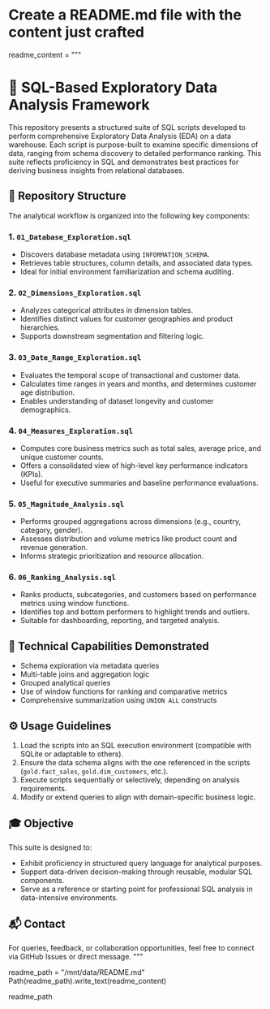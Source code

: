 # Create a README.md file with the content just crafted

readme_content = """
# 🧠 SQL-Based Exploratory Data Analysis Framework

This repository presents a structured suite of SQL scripts developed to perform comprehensive Exploratory Data Analysis (EDA) on a data warehouse. Each script is purpose-built to examine specific dimensions of data, ranging from schema discovery to detailed performance ranking. This suite reflects proficiency in SQL and demonstrates best practices for deriving business insights from relational databases.

## 📁 Repository Structure

The analytical workflow is organized into the following key components:

### 1. `01_Database_Exploration.sql`
- Discovers database metadata using `INFORMATION_SCHEMA`.
- Retrieves table structures, column details, and associated data types.
- Ideal for initial environment familiarization and schema auditing.

### 2. `02_Dimensions_Exploration.sql`
- Analyzes categorical attributes in dimension tables.
- Identifies distinct values for customer geographies and product hierarchies.
- Supports downstream segmentation and filtering logic.

### 3. `03_Date_Range_Exploration.sql`
- Evaluates the temporal scope of transactional and customer data.
- Calculates time ranges in years and months, and determines customer age distribution.
- Enables understanding of dataset longevity and customer demographics.

### 4. `04_Measures_Exploration.sql`
- Computes core business metrics such as total sales, average price, and unique customer counts.
- Offers a consolidated view of high-level key performance indicators (KPIs).
- Useful for executive summaries and baseline performance evaluations.

### 5. `05_Magnitude_Analysis.sql`
- Performs grouped aggregations across dimensions (e.g., country, category, gender).
- Assesses distribution and volume metrics like product count and revenue generation.
- Informs strategic prioritization and resource allocation.

### 6. `06_Ranking_Analysis.sql`
- Ranks products, subcategories, and customers based on performance metrics using window functions.
- Identifies top and bottom performers to highlight trends and outliers.
- Suitable for dashboarding, reporting, and targeted analysis.

## 🧠 Technical Capabilities Demonstrated

- Schema exploration via metadata queries
- Multi-table joins and aggregation logic
- Grouped analytical queries
- Use of window functions for ranking and comparative metrics
- Comprehensive summarization using `UNION ALL` constructs

## ⚙️ Usage Guidelines

1. Load the scripts into an SQL execution environment (compatible with SQLite or adaptable to others).
2. Ensure the data schema aligns with the one referenced in the scripts (`gold.fact_sales`, `gold.dim_customers`, etc.).
3. Execute scripts sequentially or selectively, depending on analysis requirements.
4. Modify or extend queries to align with domain-specific business logic.

## 🎓 Objective

This suite is designed to:
- Exhibit proficiency in structured query language for analytical purposes.
- Support data-driven decision-making through reusable, modular SQL components.
- Serve as a reference or starting point for professional SQL analysis in data-intensive environments.

## 📬 Contact

For queries, feedback, or collaboration opportunities, feel free to connect via GitHub Issues or direct message.
"""

readme_path = "/mnt/data/README.md"
Path(readme_path).write_text(readme_content)

readme_path
